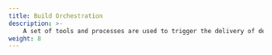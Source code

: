 ```yaml
---
title: Build Orchestration
description: >-
    A set of tools and processes are used to trigger the delivery of deployment units to various execution environments. A strategy should be developed and regularly reviewed to ensure smooth and consistent deliveries.
weight: 8
---
```




